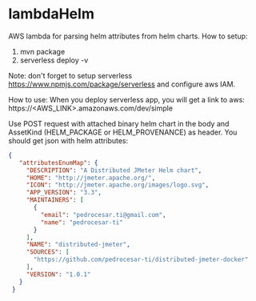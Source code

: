 # lambdaHelm
AWS lambda for parsing helm attributes from helm charts.
How to setup:
1.  mvn package
2. serverless deploy -v

Note: don't forget to setup serverless https://www.npmjs.com/package/serverless
and configure aws IAM.

How to use:
When you deploy serverless app, you will get a link to aws:
https://<AWS_LINK>.amazonaws.com/dev/simple

Use POST request with attached binary helm chart in the body and AssetKind (HELM_PACKAGE or HELM_PROVENANCE) as header.
You should get json with helm attributes:

```json
{
   "attributesEnumMap": {
     "DESCRIPTION": "A Distributed JMeter Helm chart",
     "HOME": "http://jmeter.apache.org/",
     "ICON": "http://jmeter.apache.org/images/logo.svg",
     "APP_VERSION": "3.3",
     "MAINTAINERS": [
       {
         "email": "pedrocesar.ti@gmail.com",
         "name": "pedrocesar-ti"
       }
     ],
     "NAME": "distributed-jmeter",
     "SOURCES": [
       "https://github.com/pedrocesar-ti/distributed-jmeter-docker"
     ],
     "VERSION": "1.0.1"
   }
 }
 ```
